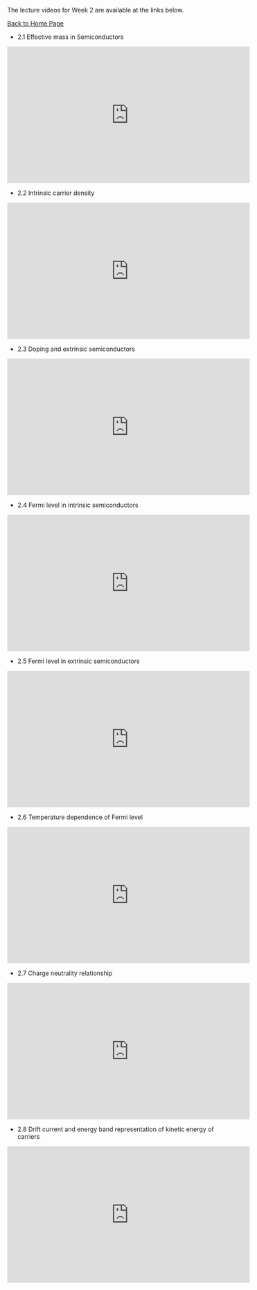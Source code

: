 
The lecture videos for Week 2 are available at the links below.

[Back to Home Page](https://github.com/Naresh-Emani/Introduction-to-Semiconductors)


- 2.1 Effective mass in Semiconductors


<iframe width="560" height="315" src="https://www.youtube.com/embed/68AcHaqfBgs" title="YouTube video player" frameborder="0" allow="accelerometer; autoplay; clipboard-write; encrypted-media; gyroscope; picture-in-picture" allowfullscreen></iframe>


- 2.2 Intrinsic carrier density


<iframe width="560" height="315" src="https://www.youtube.com/embed/vAWCE3_6UmU" title="YouTube video player" frameborder="0" allow="accelerometer; autoplay; clipboard-write; encrypted-media; gyroscope; picture-in-picture" allowfullscreen></iframe>

- 2.3 Doping and extrinsic semiconductors


<iframe width="560" height="315" src="https://www.youtube.com/embed/4jg0KkwxC4U" title="YouTube video player" frameborder="0" allow="accelerometer; autoplay; clipboard-write; encrypted-media; gyroscope; picture-in-picture" allowfullscreen></iframe>

- 2.4 Fermi level in intrinsic semiconductors


<iframe width="560" height="315" src="https://www.youtube.com/embed/Pqxun4_nePo" title="YouTube video player" frameborder="0" allow="accelerometer; autoplay; clipboard-write; encrypted-media; gyroscope; picture-in-picture" allowfullscreen></iframe>

- 2.5 Fermi level in extrinsic semiconductors


<iframe width="560" height="315" src="https://www.youtube.com/embed/EG5i6Fz98Rc" title="YouTube video player" frameborder="0" allow="accelerometer; autoplay; clipboard-write; encrypted-media; gyroscope; picture-in-picture" allowfullscreen></iframe>


- 2.6 Temperature dependence of Fermi level


<iframe width="560" height="315" src="https://www.youtube.com/embed/hdlKoGiKIFg" title="YouTube video player" frameborder="0" allow="accelerometer; autoplay; clipboard-write; encrypted-media; gyroscope; picture-in-picture" allowfullscreen></iframe>

- 2.7 Charge neutrality relationship


<iframe width="560" height="315" src="https://www.youtube.com/embed/bJuUrb1BldU" title="YouTube video player" frameborder="0" allow="accelerometer; autoplay; clipboard-write; encrypted-media; gyroscope; picture-in-picture" allowfullscreen></iframe>


- 2.8 Drift current and energy band representation of kinetic energy of carriers


<iframe width="560" height="315" src="https://www.youtube.com/embed/viw9qpSDQjc" title="YouTube video player" frameborder="0" allow="accelerometer; autoplay; clipboard-write; encrypted-media; gyroscope; picture-in-picture" allowfullscreen></iframe>
